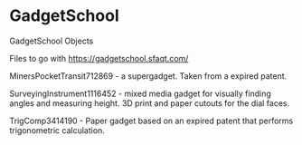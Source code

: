 # GadgetSchool
GadgetSchool Objects

Files to go with https://gadgetschool.sfaqt.com/

MinersPocketTransit712869 - a supergadget. Taken from a expired patent.

SurveyingInstrument1116452 - mixed media gadget for visually finding angles and
measuring height. 3D print and paper cutouts for the dial faces.

TrigComp3414190 - Paper gadget based on an expired patent that performs
trigonometric calculation.

